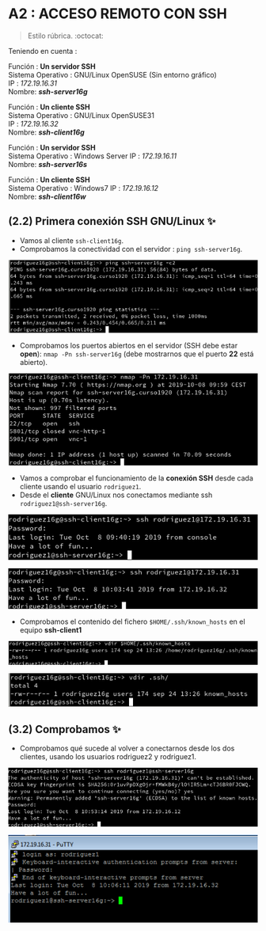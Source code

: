 # A2 : ACCESO REMOTO CON SSH
>Estilo rúbrica. :octocat:

Teniendo en cuenta :

Función : **Un servidor SSH**  
Sistema Operativo : GNU/Linux OpenSUSE (Sin entorno gráfico)  
IP : *172.19.16.31*  
Nombre: ***ssh-server16g***

Función : **Un cliente SSH**  
Sistema Operativo :	GNU/Linux OpenSUSE31  
IP : *172.19.16.32*  
Nombre: ***ssh-client16g***

Función : **Un servidor SSH**  
Sistema Operativo : Windows Server
IP : *172.19.16.11*  
Nombre: ***ssh-server16s***

Función : **Un cliente SSH**  
Sistema Operativo :	 	Windows7
IP : *172.19.16.12*  
Nombre: ***ssh-client16w***

## (2.2) Primera conexión SSH GNU/Linux :sparkles:
- Vamos al cliente `ssh-client16g`.
- Comprobamos la conectividad con el servidor : `ping ssh-server16g`.

![conexión vía ssh](img/2.2.0.png)

-  Comprobamos los puertos abiertos en el servidor (SSH debe estar **open**): `nmap -Pn ssh-server16g` (debe mostrarnos que el puerto **22** está abierto).

![conexión vía ssh](img/2.2.1.png)

- Vamos a comprobar el funcionamiento de la **conexión SSH** desde cada cliente usando el usuario `rodriguez1`.
- Desde el **cliente** GNU/Linux nos conectamos mediante ssh `rodriguez1@ssh-server16g`.

![conexión vía ssh](img/2.2.2.png)

![conexión vía ssh](img/2.2.3.png)

- Comprobamos el contenido del fichero `$HOME/.ssh/known_hosts` en el equipo **ssh-client1**

![conexión vía ssh](img/2.2.4.png)

![conexión vía ssh](img/2.2.5.png)

## (3.2) Comprobamos :sparkles:
- Comprobamos qué sucede al volver a conectarnos desde los dos clientes, usando los usuarios rodriguez2 y rodriguez1.

![conexión vía ssh](img/3.2.0.png)

![conexión vía ssh](img/3.2.1.png)
